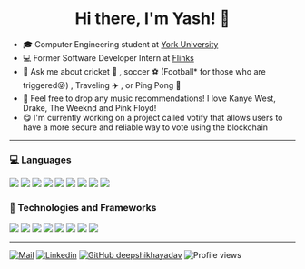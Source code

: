 <h1 align="center">Hi there, I'm Yash! 👋</h1>

- 🎓 Computer Engineering student at [York University](https://lassonde.yorku.ca/)
- 💻 Former Software Developer Intern at [Flinks](https://flinks.com/)
- 💬 Ask me about cricket 🏏 , soccer ⚽ (Football* for those who are triggered😜) , Traveling ✈️ , or Ping Pong 🏓
- 🎵 Feel free to drop any music recommendations! I love Kanye West, Drake, The Weeknd and Pink Floyd!
- 😋 I'm currently working on a project called votify that allows users to have a more secure and reliable way to vote using the blockchain

---
### 💻 Languages
<div class="row>
  <div class="col">
    <img src="https://img.shields.io/badge/c++%20-%2300599C.svg?&style=for-the-badge&logo=c%2B%2B&ogoColor=white"/>
    <img src="https://img.shields.io/badge/python%20-%2314354C.svg?&style=for-the-badge&logo=python&logoColor=white"/>
    	<img src="https://img.shields.io/badge/javascript-%23F7DF1E.svg?&style=for-the-badge&logo=javascript&logoColor=black" />
    <img src="https://img.shields.io/badge/typescript%20-%23007ACC.svg?&style=for-the-badge&logo=typescript&logoColor=white"/>
    <img src="https://img.shields.io/badge/c%23%20-%23239120.svg?&style=for-the-badge&logo=c-sharp&logoColor=white"/>
    <img src="https://img.shields.io/badge/c%20-%2300599C.svg?&style=for-the-badge&logo=c&logoColor=white"/>
    <img src="https://img.shields.io/badge/java-%23ED8B00.svg?&style=for-the-badge&logo=java&logoColor=white"/>
    <img src="https://img.shields.io/badge/html5%20-%23E34F26.svg?&style=for-the-badge&logo=html5&logoColor=white"/>
    <img src="https://img.shields.io/badge/css3%20-%231572B6.svg?&style=for-the-badge&logo=css3&logoColor=white"/> 
  </div>  
</div>

### 🔌 Technologies and Frameworks

<div class="row>
  <div class="col">
    <img src="https://img.shields.io/badge/git-%23F05032.svg?&style=for-the-badge&logo=git&logoColor=white" />
    <img src="https://img.shields.io/badge/microsoft%20azure-%230089D6.svg?&style=for-the-badge&logo=microsoft%20azure&logoColor=white" />
    <img src="https://img.shields.io/badge/angular%20-%23DD0031.svg?&style=for-the-badge&logo=angular&logoColor=white"/>
    <img src="https://img.shields.io/badge/react-%2361DAFB.svg?&style=for-the-badge&logo=react&logoColor=black"/>
    <img src="https://img.shields.io/badge/opengl-%235586A4.svg?&style=for-the-badge&logo=opengl&logoColor=white" />
    <img src="https://img.shields.io/badge/postman-%23FF6C37.svg?&style=for-the-badge&logo=postman&logoColor=white" />
    <img src="https://img.shields.io/badge/docker-%232496ED.svg?&style=for-the-badge&logo=docker&logoColor=white"/>
    <img src="https://img.shields.io/badge/node.js-%23339933.svg?&style=for-the-badge&logo=node.js&logoColor=white" />
    
  </div>  
</div>

---
[![Mail](https://img.shields.io/badge/-Say%20Hi!-black?style=for-the-badge&logo=gmail)](mailto:yashcontractor009@gmail.com)
[![Linkedin](https://img.shields.io/badge/-LinkedIn-black?style=for-the-badge&logo=Linkedin)]([https://www.linkedin.com/in/yashcontractor/])
[![GitHub deepshikhayadav](https://img.shields.io/github/followers/yashcontractor?label=follow&style=social&logoColor=black)](https://github.com/yashcontractor)
![Profile views](https://gpvc.arturio.dev/yashcontractor)  
